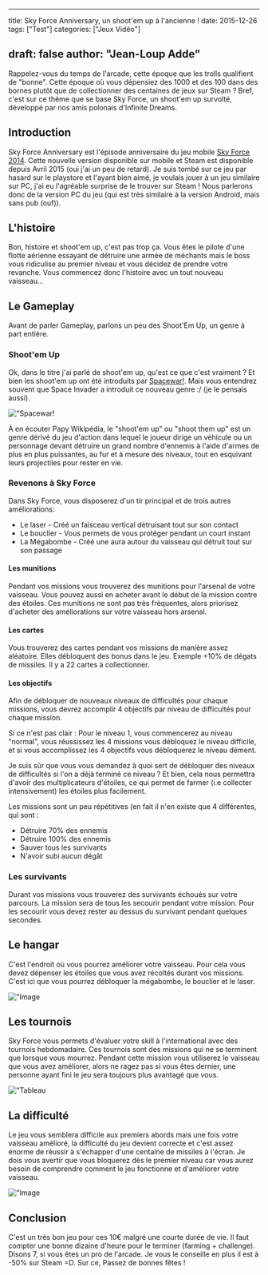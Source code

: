 
---
title: Sky Force Anniversary, un shoot'em up à l'ancienne !
date: 2015-12-26
tags: ["Test"]
categories: ["Jeux Vidéo"]

draft: false
author: "Jean-Loup Adde"
---
 Rappelez-vous du temps de l'arcade, cette époque que les trolls
qualifient de "bonne". Cette époque où vous dépensiez des 1000 et
des 100 dans des bornes plutôt que de collectionner des centaines de
jeux sur Steam ? Bref, c'est sur ce thème que se base Sky Force, un
shoot'em up survolté, développé par nos amis polonais d'Infinite
Dreams.

Introduction
------------

Sky Force Anniversary est l'épisode anniversaire du jeu mobile [Sky
Force
2014](https://play.google.com/store/apps/details?id=pl.idreams.skyforcehd).
Cette nouvelle version disponible sur mobile et Steam est disponible
depuis Avril 2015 (oui j'ai un peu de retard). Je suis tombé sur ce jeu
par hasard sur le playstore et l'ayant bien aimé, je voulais jouer à un
jeu similaire sur PC, j'ai eu l'agréable surprise de le trouver sur
Steam ! Nous parlerons donc de la version PC du jeu (qui est très
similaire à la version Android, mais sans pub (ouf)).


L'histoire
-----------

 Bon, histoire et shoot'em up, c'est pas trop ça. Vous êtes le
pilote d'une flotte aérienne essayant de détruire une armée de méchants
mais le boss vous ridiculise au premier niveau et vous décidez de
prendre votre revanche. Vous commencez donc l'histoire avec un tout
nouveau vaisseau\...

Le Gameplay
-----------

Avant de parler Gameplay, parlons un peu des Shoot'Em Up, un genre à
part entière.

### Shoot'em Up

 Ok, dans le titre j'ai parlé de shoot'em up, qu'est ce que
c'est vraiment ? Et bien les shoot'em up ont été introduits par
[Spacewar!](https://fr.wikipedia.org/wiki/Spacewar!). Mais vous
entendrez souvent que Space Invader a introduit ce nouveau genre :/ (je
le pensais aussi).

!["Spacewar!](/post_content/2015-12-26/35f7abd3-e9dd-4109-9f1a-d21edd8a3450.jpg)

À en écouter Papy Wikipédia, le "shoot'em up" ou "shoot them
up" est un genre dérivé du jeu d'action dans lequel le joueur dirige
un véhicule ou un personnage devant détruire un grand nombre d'ennemis
à l'aide d'armes de plus en plus puissantes, au fur et à mesure des
niveaux, tout en esquivant leurs projectiles pour rester en vie.

### Revenons à Sky Force

 Dans Sky Force, vous disposerez d'un tir principal et de trois
autres améliorations:

-    Le laser - Créé un faisceau vertical détruisant tout sur son
    contact
-    Le bouclier - Vous permets de vous protéger pendant un court
    instant
-    La Mégabombe - Créé une aura autour du vaisseau qui détruit
    tout sur son passage

#### Les munitions

Pendant vos missions vous trouverez des munitions pour l'arsenal de
votre vaisseau. Vous pouvez aussi en acheter avant le début de la
mission contre des étoiles. Ces munitions ne sont pas très fréquentes,
alors priorisez d'acheter des améliorations sur votre vaisseau hors
arsenal.

#### Les cartes

Vous trouverez des cartes pendant vos missions de manière assez
aléatoire. Elles débloquent des bonus dans le jeu. Exemple +10% de
dégats de missiles. Il y a 22 cartes à collectionner.

#### Les objectifs

 Afin de débloquer de nouveaux niveaux de difficultés pour chaque
missions, vous devrez accomplir 4 objectifs par niveau de difficultés
pour chaque mission.

 Si ce n'est pas clair : Pour le niveau 1, vous commencerez au
niveau "normal", vous réussissez les 4 missions vous débloquez le
niveau difficile, et si vous accomplissez les 4 objectifs vous
débloquerez le niveau dément.

 Je suis sûr que vous vous demandez à quoi sert de débloquer des
niveaux de difficultés si l'on a déjà terminé ce niveau ? Et bien, cela
nous permettra d'avoir des multiplicateurs d'étoiles, ce qui permet de
farmer (i.e collecter intensivement) les étoiles plus facilement.

 Les missions sont un peu répétitives (en fait il n'en existe que
4 différentes, qui sont :

-   Détruire 70% des ennemis
-   Détruire 100% des ennemis
-   Sauver tous les survivants
-   N'avoir subi aucun dégât



### Les survivants

 Durant vos missions vous trouverez des survivants échoués sur
votre parcours. La mission sera de tous les secourir pendant votre
mission. Pour les secourir vous devez rester au dessus du survivant
pendant quelques secondes.

Le hangar
---------

C'est l'endroit où vous pourrez améliorer votre vaisseau. Pour cela
vous devez dépenser les étoiles que vous avez récoltés durant vos
missions. C'est ici que vous pourrez débloquer la mégabombe, le
bouclier et le laser.

!["Image](/post_content/2015-12-26/aebce848-4202-435c-a34d-6b331daae031.jpg)

Les tournois
------------

Sky Force vous permets d'évaluer votre skill à l'international avec
des tournois hebdomadaire. Ces tournois sont des missions qui ne se
terminent que lorsque vous mourrez. Pendant cette mission vous
utiliserez le vaisseau que vous avez améliorer, alors ne ragez pas si
vous êtes dernier, une personne ayant fini le jeu sera toujours plus
avantagé que vous.

!["Tableau](/post_content/2015-12-26/057fda1d-7866-43f3-b62c-890478931b95.jpg)

La difficulté
-------------

Le jeu vous semblera difficile aux premiers abords mais une fois votre
vaisseau amélioré, la difficulté du jeu devient correcte et c'est assez
énorme de réussir à s'échapper d'une centaine de missiles à l'écran.
Je dois vous avertir que vous bloquerez dès le premier niveau car vous
aurez besoin de comprendre comment le jeu fonctionne et d'améliorer
votre vaisseau.

!["Image](/post_content/2015-12-26/c083ef90-2442-41db-98c5-36b2ba40805e.jpg)

Conclusion
----------

 C'est un très bon jeu pour ces 10€ malgré une courte durée de
vie. Il faut compter une bonne dizaine d'heure pour le terminer
(farming + challenge). Disons 7, si vous êtes un pro de l'arcade. Je
vous le conseille en plus il est à -50% sur Steam =D. Sur ce, Passez de
bonnes fêtes !

